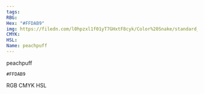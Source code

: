 ```yaml
---
tags:
RBG:
Hex: "#FFDAB9"
img: https://filedn.com/l0hpzxl1f01yT7GHxtF8cyk/Color%20Snake/standard_csv_to_svg/FFDAB9.svg
CMYK:
HSL:
Name: peachpuff
---
```

peachpuff
```palette
#FFDAB9
```
RGB
CMYK
HSL